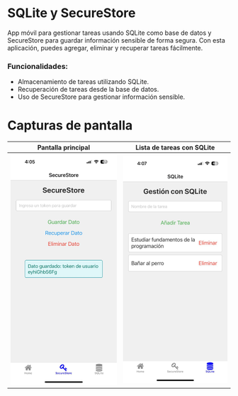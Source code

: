 # SQLite y SecureStore

App móvil para gestionar tareas usando SQLite como base de datos y SecureStore para guardar información sensible de forma segura. Con esta aplicación, puedes agregar, eliminar y recuperar tareas fácilmente.

### Funcionalidades:
- Almacenamiento de tareas utilizando SQLite.
- Recuperación de tareas desde la base de datos.
- Uso de SecureStore para gestionar información sensible.

# Capturas de pantalla

| Pantalla principal                          | Lista de tareas con SQLite                     |
|---------------------------------------------|-----------------------------------------------|
| <img src="https://github.com/JoelVargass/Manejo-de-datos/blob/main/assets/screenshots/secureStore.jpg" alt="Pantalla principal" width="300"/> | <img src="https://github.com/JoelVargass/Manejo-de-datos/blob/main/assets/screenshots/sqlite.jpg" alt="Lista de tareas con SQLite" width="300"/> |

